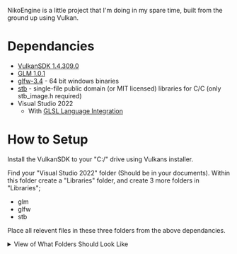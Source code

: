 NikoEngine is a little project that I'm doing in my spare time, built from the ground up using Vulkan.

# Dependancies
- [VulkanSDK 1.4.309.0](https://vulkan.lunarg.com/sdk/home)
- [GLM 1.0.1](https://github.com/g-truc/glm)
- [glfw-3.4](https://www.glfw.org/download.html) - 64 bit windows binaries
- [stb](https://github.com/nothings/stb) - single-file public domain (or MIT licensed) libraries for C/C (only stb_image.h required)
- Visual Studio 2022
    - With [GLSL Language Integration](https://marketplace.visualstudio.com/items?itemName=DanielScherzer.GLSL2022)

# How to Setup
Install the VulkanSDK to your "C:/" drive using Vulkans installer.

Find your "Visual Studio 2022" folder (Should be in your documents).
Within this folder create a "Libraries" folder, and create 3 more folders in "Libraries";
- glm
- glfw
- stb

Place all relevent files in these three folders from the above dependancies.

<details>
<summary>View of What Folders Should Look Like</summary>
![Shows the glfw library](./ImagesForMarkdown/GLFWLibrary.png)

![Shows the glm library](./ImagesForMarkdown/GLMLibrary.png)

![Shows the stb library](./ImagesForMarkdown/STBLibrary.png)
</details>